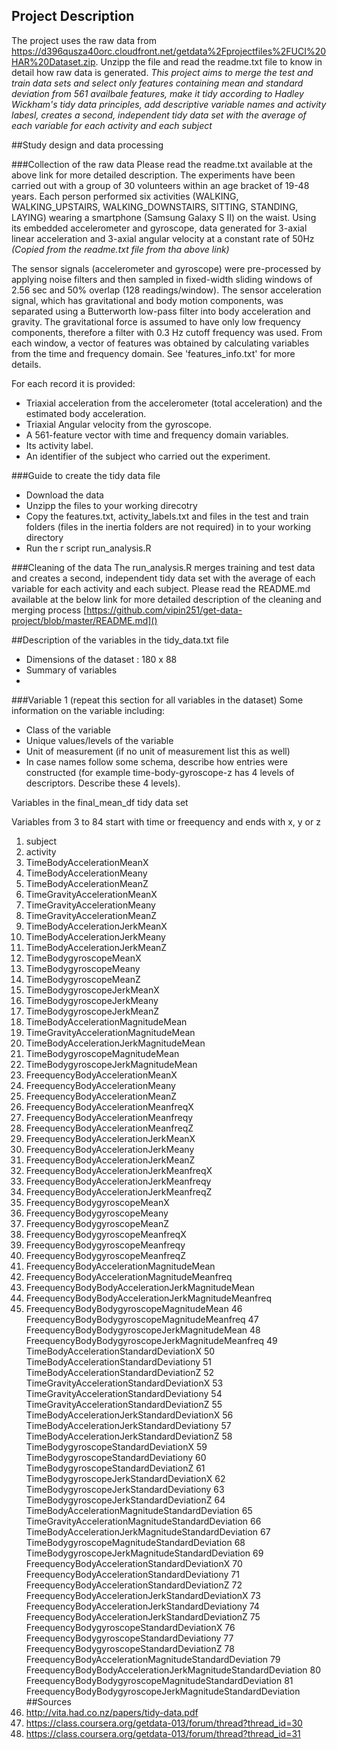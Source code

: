 ## Project Description
The project uses the raw data from https://d396qusza40orc.cloudfront.net/getdata%2Fprojectfiles%2FUCI%20HAR%20Dataset.zip. Unzipp the file and read the readme.txt file to know in detail how raw data is generated. *This project aims to merge the test and train data sets and select only features containing mean and standard deviation from 561 availbale features, make it tidy according to Hadley Wickham's tidy data principles, add descriptive variable names and activity labesl, creates a second, independent tidy data set with the average of each variable for each activity and each subject*


##Study design and data processing
 
###Collection of the raw data 
Please read the readme.txt available at the above link for more detailed description. 
The experiments have been carried out with a group of 30 volunteers within an age bracket of 19-48 years. Each person performed six activities (WALKING, WALKING_UPSTAIRS, WALKING_DOWNSTAIRS, SITTING, STANDING, LAYING) wearing a smartphone (Samsung Galaxy S II) on the waist. Using its embedded accelerometer and gyroscope, data generated for 3-axial linear acceleration and 3-axial angular velocity at a constant rate of 50Hz _(Copied from the readme.txt file from tha above link)_ 

The sensor signals (accelerometer and gyroscope) were pre-processed by applying noise filters and then sampled in fixed-width sliding windows of 2.56 sec and 50% overlap (128 readings/window). The sensor acceleration signal, which has gravitational and body motion components, was separated using a Butterworth low-pass filter into body acceleration and gravity. The gravitational force is assumed to have only low frequency components, therefore a filter with 0.3 Hz cutoff frequency was used. From each window, a vector of features was obtained by calculating variables from the time and frequency domain. See 'features_info.txt' for more details. 

For each record it is provided:
- Triaxial acceleration from the accelerometer (total acceleration) and the estimated body acceleration.
- Triaxial Angular velocity from the gyroscope. 
- A 561-feature vector with time and frequency domain variables. 
- Its activity label. 
- An identifier of the subject who carried out the experiment.
 

 
###Guide to create the tidy data file
* Download the data 
* Unzipp the files to your working direcotry
* Copy the features.txt, activity_labels.txt and files in the test and train folders (files in the inertia folders are not required) in to your working directory
* Run the r script run_analysis.R
 
###Cleaning of the data
The run_analysis.R merges training and test data and creates a second, independent tidy data set with the average of each variable for each activity and each subject. Please read the README.md available at the below link for more detailed description of the cleaning and merging process
 [https://github.com/vipin251/get-data-project/blob/master/README.md]()
 
##Description of the variables in the tidy_data.txt file
 - Dimensions of the dataset : 180 x 88
 - Summary of variables 
 - 
 
###Variable 1 (repeat this section for all variables in the dataset)
Some information on the variable including:
 - Class of the variable
 - Unique values/levels of the variable
 - Unit of measurement (if no unit of measurement list this as well)
 - In case names follow some schema, describe how entries were constructed (for example time-body-gyroscope-z has 4 levels of descriptors. Describe these 4 levels). 

Variables in the final_mean_df tidy data set

Variables from 3 to 84 start with time or freequency and ends with x, y or z

1. subject
2. activity
3. TimeBodyAccelerationMeanX
4. TimeBodyAccelerationMeany
5. TimeBodyAccelerationMeanZ
6. TimeGravityAccelerationMeanX
7. TimeGravityAccelerationMeany
8. TimeGravityAccelerationMeanZ
9. TimeBodyAccelerationJerkMeanX
10. TimeBodyAccelerationJerkMeany
11. TimeBodyAccelerationJerkMeanZ
12. TimeBodygyroscopeMeanX
13. TimeBodygyroscopeMeany
14. TimeBodygyroscopeMeanZ
15. TimeBodygyroscopeJerkMeanX
16. TimeBodygyroscopeJerkMeany
17. TimeBodygyroscopeJerkMeanZ
18. TimeBodyAccelerationMagnitudeMean
19. TimeGravityAccelerationMagnitudeMean
20. TimeBodyAccelerationJerkMagnitudeMean
21. TimeBodygyroscopeMagnitudeMean
22. TimeBodygyroscopeJerkMagnitudeMean
23. FreequencyBodyAccelerationMeanX
24. FreequencyBodyAccelerationMeany
25. FreequencyBodyAccelerationMeanZ
26. FreequencyBodyAccelerationMeanfreqX
27. FreequencyBodyAccelerationMeanfreqy
28. FreequencyBodyAccelerationMeanfreqZ
29. FreequencyBodyAccelerationJerkMeanX
30. FreequencyBodyAccelerationJerkMeany
31. FreequencyBodyAccelerationJerkMeanZ
32. FreequencyBodyAccelerationJerkMeanfreqX
33. FreequencyBodyAccelerationJerkMeanfreqy
34. FreequencyBodyAccelerationJerkMeanfreqZ
35. FreequencyBodygyroscopeMeanX
36. FreequencyBodygyroscopeMeany
37. FreequencyBodygyroscopeMeanZ
38. FreequencyBodygyroscopeMeanfreqX
39. FreequencyBodygyroscopeMeanfreqy
40. FreequencyBodygyroscopeMeanfreqZ
41. FreequencyBodyAccelerationMagnitudeMean
42. FreequencyBodyAccelerationMagnitudeMeanfreq
43. FreequencyBodyBodyAccelerationJerkMagnitudeMean
44. FreequencyBodyBodyAccelerationJerkMagnitudeMeanfreq
45. FreequencyBodyBodygyroscopeMagnitudeMean
46 FreequencyBodyBodygyroscopeMagnitudeMeanfreq
47 FreequencyBodyBodygyroscopeJerkMagnitudeMean
48 FreequencyBodyBodygyroscopeJerkMagnitudeMeanfreq
49 TimeBodyAccelerationStandardDeviationX
50 TimeBodyAccelerationStandardDeviationy
51 TimeBodyAccelerationStandardDeviationZ
52 TimeGravityAccelerationStandardDeviationX
53 TimeGravityAccelerationStandardDeviationy
54 TimeGravityAccelerationStandardDeviationZ
55 TimeBodyAccelerationJerkStandardDeviationX
56 TimeBodyAccelerationJerkStandardDeviationy
57 TimeBodyAccelerationJerkStandardDeviationZ
58 TimeBodygyroscopeStandardDeviationX
59 TimeBodygyroscopeStandardDeviationy
60 TimeBodygyroscopeStandardDeviationZ
61 TimeBodygyroscopeJerkStandardDeviationX
62 TimeBodygyroscopeJerkStandardDeviationy
63 TimeBodygyroscopeJerkStandardDeviationZ
64 TimeBodyAccelerationMagnitudeStandardDeviation
65 TimeGravityAccelerationMagnitudeStandardDeviation
66 TimeBodyAccelerationJerkMagnitudeStandardDeviation
67 TimeBodygyroscopeMagnitudeStandardDeviation
68 TimeBodygyroscopeJerkMagnitudeStandardDeviation
69 FreequencyBodyAccelerationStandardDeviationX
70 FreequencyBodyAccelerationStandardDeviationy
71 FreequencyBodyAccelerationStandardDeviationZ
72 FreequencyBodyAccelerationJerkStandardDeviationX
73 FreequencyBodyAccelerationJerkStandardDeviationy
74 FreequencyBodyAccelerationJerkStandardDeviationZ
75 FreequencyBodygyroscopeStandardDeviationX
76 FreequencyBodygyroscopeStandardDeviationy
77 FreequencyBodygyroscopeStandardDeviationZ
78 FreequencyBodyAccelerationMagnitudeStandardDeviation
79 FreequencyBodyBodyAccelerationJerkMagnitudeStandardDeviation 
80 FreequencyBodyBodygyroscopeMagnitudeStandardDeviation
81 FreequencyBodyBodygyroscopeJerkMagnitudeStandardDeviation 
##Sources
1. http://vita.had.co.nz/papers/tidy-data.pdf
2. https://class.coursera.org/getdata-013/forum/thread?thread_id=30
3. https://class.coursera.org/getdata-013/forum/thread?thread_id=31
